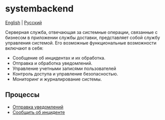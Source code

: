 # systembackend

[English](systembackend.md) | [Русский](systembackend.ru.md)

Серверная служба, отвечающая за системные операции, связанные с бизнесом в приложении службы доставки, представляет собой службу управления системой. Его возможные функциональные возможности включают в себя:

- Сообщение об инцидентах и их обработка.
- Отправка и обработка уведомлений.
- Управление учетными записями пользователей
- Контроль доступа и управление безопасностью.
- Мониторинг и журналирование системы.

## Процессы 

- [Отправка уведомлений](../processes/systembackend/sendnotifications.ru.md)
- [Сообщить об инциденте](../processes/systembackend/reportincident.ru.md)

